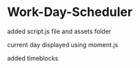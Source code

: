 # Work-Day-Scheduler
added script.js file and assets folder

current day displayed using moment.js

added timeblocks


